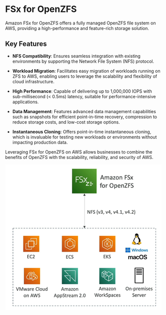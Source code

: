 # FSx for OpenZFS

Amazon FSx for OpenZFS offers a fully managed OpenZFS file system on AWS, providing a high-performance and feature-rich storage solution.

## Key Features

- **NFS Compatibility**: Ensures seamless integration with existing environments by supporting the Network File System (NFS) protocol.

- **Workload Migration**: Facilitates easy migration of workloads running on ZFS to AWS, enabling users to leverage the scalability and flexibility of cloud infrastructure.

- **High Performance**: Capable of delivering up to 1,000,000 IOPS with sub-millisecond (< 0.5ms) latency, suitable for performance-intensive applications.

- **Data Management**: Features advanced data management capabilities such as snapshots for efficient point-in-time recovery, compression to reduce storage costs, and low-cost storage options.

- **Instantaneous Cloning**: Offers point-in-time instantaneous cloning, which is invaluable for testing new workloads or environments without impacting production data.

Leveraging FSx for OpenZFS on AWS allows businesses to combine the benefits of OpenZFS with the scalability, reliability, and security of AWS.

![FSx for OpenZFS](../resources/images/storage-extras/fsx-OpenZFS.png)